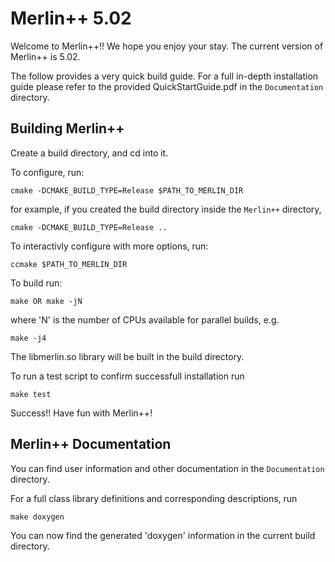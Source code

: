 # Merlin++ 5.02

Welcome to Merlin++!! We hope you enjoy your stay. The current version of Merlin++ is 5.02.

The follow provides a very quick build guide. For a full in-depth installation guide please
refer to the provided QuickStartGuide.pdf in the `Documentation` directory.

## Building Merlin++

Create a build directory, and cd into it.

To configure, run:

    cmake -DCMAKE_BUILD_TYPE=Release $PATH_TO_MERLIN_DIR

for example, if you created the build directory inside the `Merlin++` directory,

    cmake -DCMAKE_BUILD_TYPE=Release ..

To interactivly configure with more options, run:

    ccmake $PATH_TO_MERLIN_DIR

To build run:

    make OR make -jN

where 'N' is the number of CPUs available for parallel builds, e.g.

    make -j4

The libmerlin.so library will be built in the build directory.

To run a test script to confirm successfull installation run

    make test
    
Success!! Have fun with Merlin++!

## Merlin++ Documentation

You can find user information and other documentation in the `Documentation` directory.

For a full class library definitions and corresponding descriptions, run

    make doxygen

You can now find the generated 'doxygen' information in the current build directory. 






